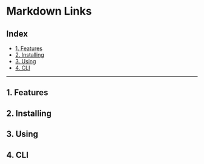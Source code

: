 # Markdown Links

## Index

* [1. Features](#1-features)
* [2. Installing](#2-installing)
* [3. Using](#3-using)
* [4. CLI](#4-cli)

***

## 1. Features

## 2. Installing

## 3. Using

## 4. CLI
